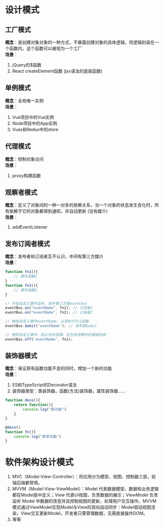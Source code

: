 # 设计模式

## 工厂模式
**概念**：是创建对象对象的一种方式，不暴露创建对象的具体逻辑，将逻辑封装在一个函数内，这个函数可以被视为一个工厂<br>
**场景**：
1. jQuery的$函数
2. React createElement函数 (jsx语法的底层函数)

## 单例模式
**概念**：全局唯一实例<br>
**场景**：
1. Vue项目中的Vue实例
2. Node项目中的App实例
3. Vuex和Redux中的store

## 代理模式
**概念**：控制对象访问<br>
**场景**：
1. proxy构建函数

## 观察者模式
**概念**：定义了对象间的一种一对多的依赖关系，当一个对象的状态发生变化时，所有依赖于它的对象都得到通知，并自动更新 (没有媒介)<br>
**场景**：
1. addEventListener

## 发布订阅者模式
**概念**：发布者和订阅者互不认识，中间有第三方媒介<br>
**场景**：
```js
function fn1(){
    // 事件函数1
}
function fn2(){
    // 事件函数2
}

// 开启自定义事件监听，其中第三方是eventbus
eventBus.on("eventName", fn1); // 订阅者1
eventBus.on("eventName", fn2); // 订阅者2

// 触发自定义事件eventName，从而执行fn1函数
eventBus.$emit('eventName'); // 发布者$emit

// 删除自定义事件，防止内存泄漏，在生命周期中的销毁阶段
eventBus.off('eventName', fn1);
```

## 装饰器模式
**概念**：保证原有函数功能不变的同时，增加一个新的功能<br>
**场景**：
1. ES和TypeScript的Decorator语法
2. 装饰器类型：类装饰器，函数(方法)装饰器，属性装饰器……
```js
function deco(){
    return function(){
        console.log("新功能")
    }
}

@deco()
function fn(){
    console.log("原本功能")
}
```

# 软件架构设计模式
1. MVC（Model-View-Controller）：将应用分为模型、视图、控制器三层，前端后端都常用。
2. MVVM（Model-View-ViewModel）：Model 代表数据模型，数据和业务逻辑都在Model层中定义；View 代表UI视图，负责数据的展示；ViewModel 负责监听 Model 中数据的改变并且控制视图的更新，处理用户交互操作。MVVM模式通过ViewModel实现Model与View的双向自动同步：Model驱动视图渲染，View交互更新Model，开发者只需管理数据，无需直接操作DOM。
3. 等等
